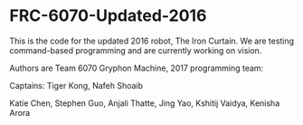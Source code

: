 # FRC-6070-Updated-2016

This is the code for the updated 2016 robot, The Iron Curtain. We are testing command-based programming and are currently working on vision. 

Authors are Team 6070 Gryphon Machine, 2017 programming team:

Captains: Tiger Kong, Nafeh Shoaib

Katie Chen,
Stephen Guo,
Anjali Thatte,
Jing Yao,
Kshitij Vaidya,
Kenisha Arora


